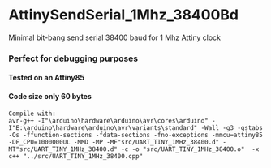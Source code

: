 # AttinySendSerial_1Mhz_38400Bd
Minimal bit-bang send serial 38400 baud for 1 Mhz Attiny clock
### Perfect for debugging purposes
#### Tested on an Attiny85
#### Code size only 60 bytes
```
Compile with:
avr-g++ -I"\arduino\hardware\arduino\avr\cores\arduino" -I"E:\arduino\hardware\arduino\avr\variants\standard" -Wall -g3 -gstabs -Os -ffunction-sections -fdata-sections -fno-exceptions -mmcu=attiny85 -DF_CPU=1000000UL -MMD -MP -MF"src/UART_TINY_1MHz_38400.d" -MT"src/UART_TINY_1MHz_38400.d" -c -o "src/UART_TINY_1MHz_38400.o"  -x c++ "../src/UART_TINY_1MHz_38400.cpp"


